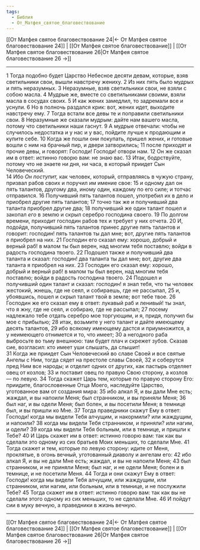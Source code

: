 ```yaml
---
tags:
  - Библия
  - От_Матфея_святое_благовествование
---
```

[[От Матфея святое благовествование 24|← От Матфея святое благовествование 24]] | [[От Матфея святое благовествование]] | [[От Матфея святое благовествование 26|От Матфея святое благовествование 26 →]]

---
1 Тогда подобно будет Царство Небесное десяти девам, которые, взяв светильники свои, вышли навстречу жениху.
2 Из них пять было мудрых и пять неразумных.
3 Неразумные, взяв светильники свои, не взяли с собою масла.
4 Мудрые же, вместе со светильниками своими, взяли масла в сосудах своих.
5 И как жених замедлил, то задремали все и уснули.
6 Но в полночь раздался крик: вот, жених идет, выходите навстречу ему.
7 Тогда встали все девы те и поправили светильники свои.
8 Неразумные же сказали мудрым: дайте нам вашего масла, потому что светильники наши гаснут.
9 А мудрые отвечали: чтобы не случилось недостатка и у нас и у вас, пойдите лучше к продающим и купите себе.
10 Когда же пошли они покупать, пришел жених, и готовые вошли с ним на брачный пир, и двери затворились;
11 после приходят и прочие девы, и говорят: Господи! Господи! отвори нам.
12 Он же сказал им в ответ: истинно говорю вам: не знаю вас.
13 Итак, бодрствуйте, потому что не знаете ни дня, ни часа, в который приидет Сын Человеческий.<br>
14 Ибо <I>Он</I> <I>поступит,</I> как человек, который, отправляясь в чужую страну, призвал рабов своих и поручил им имение свое:
15 и одному дал он пять талантов, другому два, иному один, каждому по его силе; и тотчас отправился.
16 Получивший пять талантов пошел, употребил их в дело и приобрел другие пять талантов;
17 точно так же и получивший два таланта приобрел другие два;
18 получивший же один талант пошел и закопал <I>его</I> в землю и скрыл серебро господина своего.
19 По долгом времени, приходит господин рабов тех и требует у них отчета.
20 И, подойдя, получивший пять талантов принес другие пять талантов и говорит: господин! пять талантов ты дал мне; вот, другие пять талантов я приобрел на них.
21 Господин его сказал ему: хорошо, добрый и верный раб! в малом ты был верен, над многим тебя поставлю; войди в радость господина твоего.
22 Подошел также и получивший два таланта и сказал: господин! два таланта ты дал мне; вот, другие два таланта я приобрел на них.
23 Господин его сказал ему: хорошо, добрый и верный раб! в малом ты был верен, над многим тебя поставлю; войди в радость господина твоего.
24 Подошел и получивший один талант и сказал: господин! я знал тебя, что ты человек жестокий, жнешь, где не сеял, и собираешь, где не рассыпал,
25 и, убоявшись, пошел и скрыл талант твой в земле; вот тебе твое.
26 Господин же его сказал ему в ответ: лукавый раб и ленивый! ты знал, что я жну, где не сеял, и собираю, где не рассыпал;
27 посему надлежало тебе отдать серебро мое торгующим, и я, придя, получил бы мое с прибылью;
28 итак, возьмите у него талант и дайте имеющему десять талантов,
29 ибо всякому имеющему дастся и приумножится, а у неимеющего отнимется и то, что имеет;
30 а негодного раба выбросьте во тьму внешнюю: там будет плач и скрежет зубов. Сказав сие, возгласил: кто имеет уши слышать, да слышит!<br>
31 Когда же приидет Сын Человеческий во славе Своей и все святые Ангелы с Ним, тогда сядет на престоле славы Своей,
32 и соберутся пред Ним все народы; и отделит одних от других, как пастырь отделяет овец от козлов;
33 и поставит овец по правую Свою сторону, а козлов — по левую.
34 Тогда скажет Царь тем, которые по правую сторону Его: приидите, благословенные Отца Моего, наследуйте Царство, уготованное вам от создания мира:
35 ибо алкал Я, и вы дали Мне есть; жаждал, и вы напоили Меня; был странником, и вы приняли Меня;
36 был наг, и вы одели Меня; был болен, и вы посетили Меня; в темнице был, и вы пришли ко Мне.
37 Тогда праведники скажут Ему в ответ: Господи! когда мы видели Тебя алчущим, и накормили? или жаждущим, и напоили?
38 когда мы видели Тебя странником, и приняли? или нагим, и одели?
39 когда мы видели Тебя больным, или в темнице, и пришли к Тебе?
40 И Царь скажет им в ответ: истинно говорю вам: так как вы сделали это одному из сих братьев Моих меньших, то сделали Мне.
41 Тогда скажет и тем, которые по левую сторону: идите от Меня, проклятые, в огонь вечный, уготованный диаволу и ангелам его:
42 ибо алкал Я, и вы не дали Мне есть; жаждал, и вы не напоили Меня;
43 был странником, и не приняли Меня; был наг, и не одели Меня; болен и в темнице, и не посетили Меня.
44 Тогда и они скажут Ему в ответ: Господи! когда мы видели Тебя алчущим, или жаждущим, или странником, или нагим, или больным, или в темнице, и не послужили Тебе?
45 Тогда скажет им в ответ: истинно говорю вам: так как вы не сделали этого одному из сих меньших, то не сделали Мне.
46 И пойдут сии в муку вечную, а праведники в жизнь вечную.

---
[[От Матфея святое благовествование 24|← От Матфея святое благовествование 24]] | [[От Матфея святое благовествование]] | [[От Матфея святое благовествование 26|От Матфея святое благовествование 26 →]]